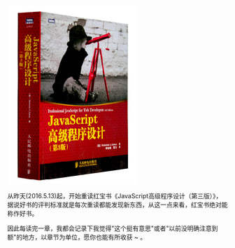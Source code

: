 ![红宝书](img/book.jpg)

从昨天(2016.5.13)起，开始重读红宝书《JavaScript高级程序设计（第三版）》，据说好书的评判标准就是每次重读都能发现新东西，从这一点来看，红宝书绝对能称作好书。

因此每读完一章，我都会记录下我觉得"这个挺有意思"或者"以前没明确注意到额"的地方，以章节为单位，愿你也能有所收获 ~ 。